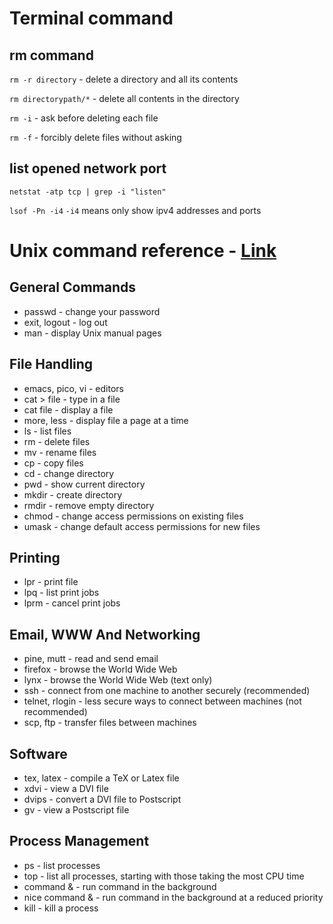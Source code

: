 # Terminal command

## rm command

`rm -r directory` - delete a directory and all its contents

`rm directorypath/*` - delete all contents in the directory

`rm -i` - ask before deleting each file

`rm -f` - forcibly delete files without asking


## list opened network port
`netstat -atp tcp | grep -i "listen"`

`lsof -Pn -i4`
`-i4` means only show ipv4 addresses and ports


# Unix command reference - [Link](http://www.statslab.cam.ac.uk/~eva/unixref.html)

## General Commands

* passwd - change your password
* exit, logout - log out
* man - display Unix manual pages

## File Handling

* emacs, pico, vi - editors
* cat > file - type in a file
* cat file - display a file
* more, less - display file a page at a time
* ls - list files
* rm - delete files
* mv - rename files
* cp - copy files
* cd - change directory
* pwd - show current directory
* mkdir - create directory
* rmdir - remove empty directory
* chmod - change access permissions on existing files
* umask - change default access permissions for new files

## Printing

* lpr - print file
* lpq - list print jobs
* lprm - cancel print jobs

## Email, WWW And Networking

* pine, mutt - read and send email
* firefox - browse the World Wide Web
* lynx - browse the World Wide Web (text only)
* ssh - connect from one machine to another securely (recommended)
* telnet, rlogin - less secure ways to connect between machines (not recommended)
* scp, ftp - transfer files between machines

## Software

* tex, latex - compile a TeX or Latex file
* xdvi - view a DVI file
* dvips - convert a DVI file to Postscript
* gv - view a Postscript file


## Process Management

* ps - list processes
* top - list all processes, starting with those taking the most CPU time
* command & - run command in the background
* nice command & - run command in the background at a reduced priority
* kill - kill a process

